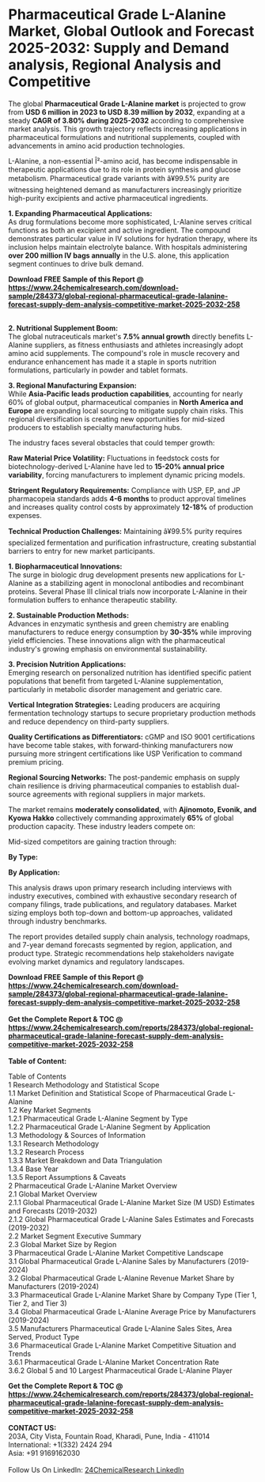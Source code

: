 <h1>Pharmaceutical Grade L-Alanine Market, Global Outlook and Forecast 2025-2032: Supply and Demand analysis, Regional Analysis and Competitive</h1><p>The global <strong>Pharmaceutical Grade L-Alanine market</strong> is projected to grow from <strong>USD 6 million in 2023 to USD 8.39 million by 2032</strong>, expanding at a steady <strong>CAGR of 3.80% during 2025-2032</strong> according to comprehensive market analysis. This growth trajectory reflects increasing applications in pharmaceutical formulations and nutritional supplements, coupled with advancements in amino acid production technologies.</p><p>L-Alanine, a non-essential Î²-amino acid, has become indispensable in therapeutic applications due to its role in protein synthesis and glucose metabolism. Pharmaceutical grade variants with â¥99.5% purity are witnessing heightened demand as manufacturers increasingly prioritize high-purity excipients and active pharmaceutical ingredients.</p><p><strong>1. Expanding Pharmaceutical Applications:</strong><br>
As drug formulations become more sophisticated, L-Alanine serves critical functions as both an excipient and active ingredient. The compound demonstrates particular value in IV solutions for hydration therapy, where its inclusion helps maintain electrolyte balance. With hospitals administering <strong>over 200 million IV bags annually</strong> in the U.S. alone, this application segment continues to drive bulk demand.</p><div><b>Download FREE Sample of this Report @ 
            <a href="https://www.24chemicalresearch.com/download-sample/284373/global-regional-pharmaceutical-grade-lalanine-forecast-supply-dem-analysis-competitive-market-2025-2032-258">
            https://www.24chemicalresearch.com/download-sample/284373/global-regional-pharmaceutical-grade-lalanine-forecast-supply-dem-analysis-competitive-market-2025-2032-258</a></b></div><br><p><strong>2. Nutritional Supplement Boom:</strong><br>
The global nutraceuticals market's <strong>7.5% annual growth</strong> directly benefits L-Alanine suppliers, as fitness enthusiasts and athletes increasingly adopt amino acid supplements. The compound's role in muscle recovery and endurance enhancement has made it a staple in sports nutrition formulations, particularly in powder and tablet formats.</p><p><strong>3. Regional Manufacturing Expansion:</strong><br>
While <strong>Asia-Pacific leads production capabilities</strong>, accounting for nearly 60% of global output, pharmaceutical companies in <strong>North America and Europe</strong> are expanding local sourcing to mitigate supply chain risks. This regional diversification is creating new opportunities for mid-sized producers to establish specialty manufacturing hubs.</p><p>The industry faces several obstacles that could temper growth:</p><p><strong>Raw Material Price Volatility:</strong> Fluctuations in feedstock costs for biotechnology-derived L-Alanine have led to <strong>15-20% annual price variability</strong>, forcing manufacturers to implement dynamic pricing models.</p><p><strong>Stringent Regulatory Requirements:</strong> Compliance with USP, EP, and JP pharmacopeia standards adds <strong>4-6 months</strong> to product approval timelines and increases quality control costs by approximately <strong>12-18%</strong> of production expenses.</p><p><strong>Technical Production Challenges:</strong> Maintaining â¥99.5% purity requires specialized fermentation and purification infrastructure, creating substantial barriers to entry for new market participants.</p><p><strong>1. Biopharmaceutical Innovations:</strong><br>
The surge in biologic drug development presents new applications for L-Alanine as a stabilizing agent in monoclonal antibodies and recombinant proteins. Several Phase III clinical trials now incorporate L-Alanine in their formulation buffers to enhance therapeutic stability.</p><p><strong>2. Sustainable Production Methods:</strong><br>
Advances in enzymatic synthesis and green chemistry are enabling manufacturers to reduce energy consumption by <strong>30-35%</strong> while improving yield efficiencies. These innovations align with the pharmaceutical industry's growing emphasis on environmental sustainability.</p><p><strong>3. Precision Nutrition Applications:</strong><br>
Emerging research on personalized nutrition has identified specific patient populations that benefit from targeted L-Alanine supplementation, particularly in metabolic disorder management and geriatric care.</p><p><strong>Vertical Integration Strategies:</strong> Leading producers are acquiring fermentation technology startups to secure proprietary production methods and reduce dependency on third-party suppliers.</p><p><strong>Quality Certifications as Differentiators:</strong> cGMP and ISO 9001 certifications have become table stakes, with forward-thinking manufacturers now pursuing more stringent certifications like USP Verification to command premium pricing.</p><p><strong>Regional Sourcing Networks:</strong> The post-pandemic emphasis on supply chain resilience is driving pharmaceutical companies to establish dual-source agreements with regional suppliers in major markets.</p><p>The market remains <strong>moderately consolidated</strong>, with <strong>Ajinomoto, Evonik, and Kyowa Hakko</strong> collectively commanding approximately <strong>65%</strong> of global production capacity. These industry leaders compete on:</p><p>Mid-sized competitors are gaining traction through:</p><p><strong>By Type:</strong></p><p><strong>By Application:</strong></p><p>This analysis draws upon primary research including interviews with industry executives, combined with exhaustive secondary research of company filings, trade publications, and regulatory databases. Market sizing employs both top-down and bottom-up approaches, validated through industry benchmarks.</p><p>The report provides detailed supply chain analysis, technology roadmaps, and 7-year demand forecasts segmented by region, application, and product type. Strategic recommendations help stakeholders navigate evolving market dynamics and regulatory landscapes.</p><div><b>Download FREE Sample of this Report @ 
            <a href="https://www.24chemicalresearch.com/download-sample/284373/global-regional-pharmaceutical-grade-lalanine-forecast-supply-dem-analysis-competitive-market-2025-2032-258">
            https://www.24chemicalresearch.com/download-sample/284373/global-regional-pharmaceutical-grade-lalanine-forecast-supply-dem-analysis-competitive-market-2025-2032-258</a></b></div><br><div><b>Get the Complete Report & TOC @ 
            <a href="https://www.24chemicalresearch.com/reports/284373/global-regional-pharmaceutical-grade-lalanine-forecast-supply-dem-analysis-competitive-market-2025-2032-258">
            https://www.24chemicalresearch.com/reports/284373/global-regional-pharmaceutical-grade-lalanine-forecast-supply-dem-analysis-competitive-market-2025-2032-258</a></b></div><br>
            <b>Table of Content:</b><p>Table of Contents<br />
1 Research Methodology and Statistical Scope<br />
1.1 Market Definition and Statistical Scope of Pharmaceutical Grade L-Alanine<br />
1.2 Key Market Segments<br />
1.2.1 Pharmaceutical Grade L-Alanine Segment by Type<br />
1.2.2 Pharmaceutical Grade L-Alanine Segment by Application<br />
1.3 Methodology & Sources of Information<br />
1.3.1 Research Methodology<br />
1.3.2 Research Process<br />
1.3.3 Market Breakdown and Data Triangulation<br />
1.3.4 Base Year<br />
1.3.5 Report Assumptions & Caveats<br />
2 Pharmaceutical Grade L-Alanine Market Overview<br />
2.1 Global Market Overview<br />
2.1.1 Global Pharmaceutical Grade L-Alanine Market Size (M USD) Estimates and Forecasts (2019-2032)<br />
2.1.2 Global Pharmaceutical Grade L-Alanine Sales Estimates and Forecasts (2019-2032)<br />
2.2 Market Segment Executive Summary<br />
2.3 Global Market Size by Region<br />
3 Pharmaceutical Grade L-Alanine Market Competitive Landscape<br />
3.1 Global Pharmaceutical Grade L-Alanine Sales by Manufacturers (2019-2024)<br />
3.2 Global Pharmaceutical Grade L-Alanine Revenue Market Share by Manufacturers (2019-2024)<br />
3.3 Pharmaceutical Grade L-Alanine Market Share by Company Type (Tier 1, Tier 2, and Tier 3)<br />
3.4 Global Pharmaceutical Grade L-Alanine Average Price by Manufacturers (2019-2024)<br />
3.5 Manufacturers Pharmaceutical Grade L-Alanine Sales Sites, Area Served, Product Type<br />
3.6 Pharmaceutical Grade L-Alanine Market Competitive Situation and Trends<br />
3.6.1 Pharmaceutical Grade L-Alanine Market Concentration Rate<br />
3.6.2 Global 5 and 10 Largest Pharmaceutical Grade L-Alanine Player</p><div><b>Get the Complete Report & TOC @ 
            <a href="https://www.24chemicalresearch.com/reports/284373/global-regional-pharmaceutical-grade-lalanine-forecast-supply-dem-analysis-competitive-market-2025-2032-258">
            https://www.24chemicalresearch.com/reports/284373/global-regional-pharmaceutical-grade-lalanine-forecast-supply-dem-analysis-competitive-market-2025-2032-258</a></b></div><br><b>CONTACT US:</b><br>
            203A, City Vista, Fountain Road, Kharadi, Pune, India - 411014<br>
            International: +1(332) 2424 294<br>
            Asia: +91 9169162030 <br><br>
            Follow Us On LinkedIn: <a href="https://www.linkedin.com/company/24chemicalresearch/">24ChemicalResearch LinkedIn</a>
